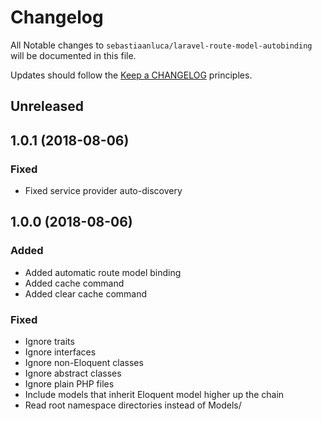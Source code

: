 # Changelog

All Notable changes to `sebastiaanluca/laravel-route-model-autobinding` will be documented in this file.

Updates should follow the [Keep a CHANGELOG](http://keepachangelog.com/) principles.

## Unreleased

## 1.0.1 (2018-08-06)

### Fixed

- Fixed service provider auto-discovery

## 1.0.0 (2018-08-06)

### Added

- Added automatic route model binding
- Added cache command
- Added clear cache command

### Fixed

- Ignore traits
- Ignore interfaces
- Ignore non-Eloquent classes
- Ignore abstract classes
- Ignore plain PHP files
- Include models that inherit Eloquent model higher up the chain
- Read root namespace directories instead of Models/
